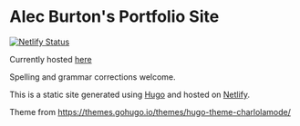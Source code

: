 # Alec Burton's Portfolio Site

[![Netlify Status](https://api.netlify.com/api/v1/badges/cb611be2-3ed5-4c8f-a34b-8e26ede2907f/deploy-status)](https://app.netlify.com/sites/nifty-easley-47e67d/deploys)

Currently hosted [here](https://www.alecburton.net)

Spelling and grammar corrections welcome.

This is a static site generated using [Hugo](https://gohugo.io/) and hosted on [Netlify](https://www.netlify.com/).

Theme from https://themes.gohugo.io/themes/hugo-theme-charlolamode/ 